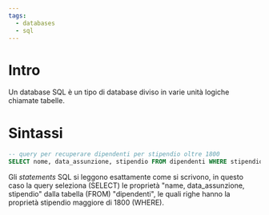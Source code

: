 ```yaml
---
tags:
  - databases
  - sql
---
```


# Intro

Un database SQL è un tipo di database diviso in varie unità logiche chiamate tabelle.

# Sintassi

``` sql
-- query per recuperare dipendenti per stipendio oltre 1800
SELECT nome, data_assunzione, stipendio FROM dipendenti WHERE stipendio > 1800;
```

Gli *statements* SQL si leggono esattamente come si scrivono, in questo caso la query seleziona (SELECT) le proprietà "name, data_assunzione, stipendio" dalla tabella (FROM) "dipendenti", le quali righe hanno la proprietà stipendio maggiore di 1800 (WHERE).

